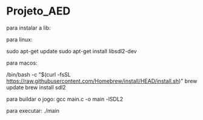 # Projeto_AED

para instalar a lib:

para linux:

sudo apt-get update
sudo apt-get install libsdl2-dev

para macos:

/bin/bash -c "$(curl -fsSL https://raw.githubusercontent.com/Homebrew/install/HEAD/install.sh)"
brew update
brew install sdl2

para buildar o jogo:
gcc main.c -o main -lSDL2

para executar:
./main
